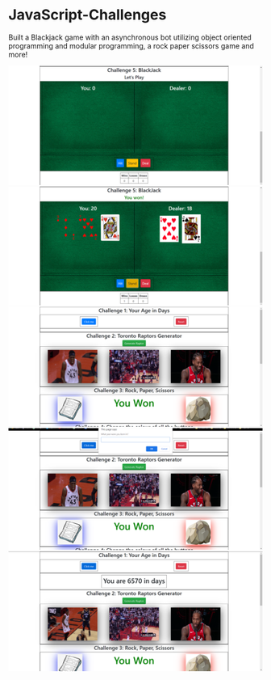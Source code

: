 # JavaScript-Challenges
Built a Blackjack game with an asynchronous bot utilizing object oriented programming and modular programming, a rock paper scissors game and more!

![](static/Images/pic-4.png)
![](static/Images/pic-5.png)
![](static/Images/pic-1.png)
![](static/Images/pic-2.png)
![](static/Images/pic-3.png)
